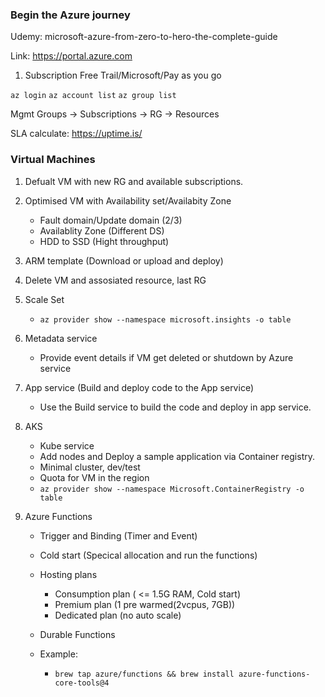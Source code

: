 ### Begin the Azure journey

Udemy:
microsoft-azure-from-zero-to-hero-the-complete-guide

Link:
<https://portal.azure.com>

1. Subscription Free Trail/Microsoft/Pay as you go

`az login`
`az account list`
`az group list`

Mgmt Groups -> Subscriptions -> RG -> Resources

SLA calculate:
<https://uptime.is/>

### Virtual Machines

1. Defualt VM with new RG and available subscriptions.

2. Optimised VM with Availability set/Availabity Zone

    - Fault domain/Update domain (2/3)
    - Availablity Zone (Different DS)
    - HDD to SSD (Hight throughput)

3. ARM template (Download or upload and deploy)

4. Delete VM and assosiated resource, last RG

5. Scale Set

    - `az provider show --namespace microsoft.insights -o table`

6. Metadata service

    - Provide event details if VM get deleted or shutdown by Azure service

7. App service (Build and deploy code to the App service)

    - Use the Build service to build the code and deploy in app service.

8. AKS

    - Kube service
    - Add nodes and Deploy a sample application via Container registry.
    - Minimal cluster, dev/test
    - Quota for VM in the region
    - `az provider show --namespace Microsoft.ContainerRegistry -o table`

9. Azure Functions

    - Trigger and Binding (Timer and Event)
    - Cold start (Specical allocation and run the functions)
    - Hosting plans
        - Consumption plan ( <= 1.5G RAM, Cold start)
        - Premium plan (1 pre warmed(2vcpus, 7GB))
        - Dedicated plan (no auto scale)
    - Durable Functions

    - Example:
        - `brew tap azure/functions && brew install azure-functions-core-tools@4`
